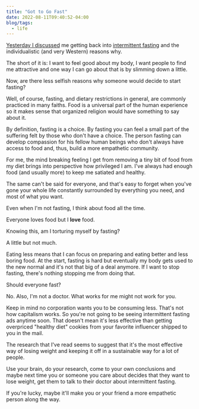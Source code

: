 ```yaml
---
title: "Got to Go Fast"
date: 2022-08-11T09:40:52-04:00
blog/tags:
  - life
---
```


[Yesterday I discussed](/blog/2022-08-10) me getting back into [intermittent fasting](https://en.wikipedia.org/wiki/Intermittent_fasting) and the individualistic (and very Western) reasons why.

The short of it is: I want to feel good about my body, I want people to find me attractive and one way I can go about that is by slimming down a little.

Now, are there less selfish reasons why someone would decide to start fasting?

Well, of course, fasting, and dietary restrictions in general, are commonly practiced in many faiths. Food is a universal part of the human experience so it makes sense that organized religion would have something to say about it.

By definition, fasting is a choice. By fasting you can feel a small part of the suffering felt by those who don't have a choice. The person fasting can develop compassion for his fellow human beings who don't always have access to food and, thus, build a more empathetic community.

For me, the mind breaking feeling I get from removing a tiny bit of food from my diet brings into perspective how privileged I am. I've always had enough food (and usually more) to keep me satiated and healthy.

The same can't be said for everyone, and that's easy to forget when you've gone your whole life constantly surrounded by everything you need, and most of what you want.

Even when I'm not fasting, I think about food all the time.

Everyone loves food but I **love** food.

Knowing this, am I torturing myself by fasting?

A little but not much.

Eating less means that I can focus on preparing and eating better and less boring food. At the start, fasting is hard but eventually my body gets used to the new normal and it's not that big of a deal anymore. If I want to stop fasting, there's nothing stopping me from doing that.

Should everyone fast?

No. Also, I'm not a doctor. What works for me might not work for you.

Keep in mind no corporation wants you to be consuming less. That's not how capitalism works. So you're not going to be seeing intermittent fasting ads anytime soon. That doesn't mean it's less effective than getting overpriced "healthy diet" cookies from your favorite influencer shipped to you in the mail.

The research that I've read seems to suggest that it's the most effective way of losing weight and keeping it off in a sustainable way for a lot of people.

Use your brain, do your research, come to your own conclusions and maybe next time you or someone you care about decides that they want to lose weight, get them to talk to their doctor about intermittent fasting.

If you're lucky, maybe it'll make you or your friend a more empathetic person along the way.
